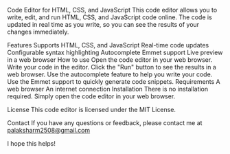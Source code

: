 Code Editor for HTML, CSS, and JavaScript
This code editor allows you to write, edit, and run HTML, CSS, and JavaScript code online. The code is updated in real time as you write, so you can see the results of your changes immediately.

Features
Supports HTML, CSS, and JavaScript
Real-time code updates
Configurable syntax highlighting
Autocomplete
Emmet support
Live preview in a web browser
How to use
Open the code editor in your web browser.
Write your code in the editor.
Click the "Run" button to see the results in a web browser.
Use the autocomplete feature to help you write your code.
Use the Emmet support to quickly generate code snippets.
Requirements
A web browser
An internet connection
Installation
There is no installation required. Simply open the code editor in your web browser.

License
This code editor is licensed under the MIT License.

Contact
If you have any questions or feedback, please contact me at palaksharm2508@gmail.com

I hope this helps!
